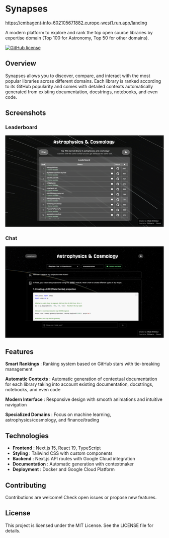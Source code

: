 # Synapses

https://cmbagent-info-602105671882.europe-west1.run.app/landing

A modern platform to explore and rank the top open source libraries by expertise domain (Top 100 for Astronomy, Top 50 for other domains).

[![GitHub license](https://img.shields.io/github/license/CMBAgents/cmbagent-info)](https://github.com/CMBAgents/cmbagent-info/blob/main/LICENSE)

## Overview

Synapses allows you to discover, compare, and interact with the most popular libraries across different domains. Each library is ranked according to its GitHub popularity and comes with detailed contexts automatically generated from existing documentation, docstrings, notebooks, and even code.

## Screenshots

### Leaderboard
![Synapses Main Interface](public/github1.png)

### Chat
![Library Rankings](public/github2.png)

## Features

**Smart Rankings** : Ranking system based on GitHub stars with tie-breaking management

**Automatic Contexts** : Automatic generation of contextual documentation for each library taking into account existing documentation, docstrings, notebooks, and even code

**Modern Interface** : Responsive design with smooth animations and intuitive navigation

**Specialized Domains** : Focus on machine learning, astrophysics/cosmology, and finance/trading

## Technologies

- **Frontend** : Next.js 15, React 19, TypeScript
- **Styling** : Tailwind CSS with custom components
- **Backend** : Next.js API routes with Google Cloud integration
- **Documentation** : Automatic generation with contextmaker
- **Deployment** : Docker and Google Cloud Platform

## Contributing

Contributions are welcome! Check open issues or propose new features.

## License

This project is licensed under the MIT License. See the LICENSE file for details.

